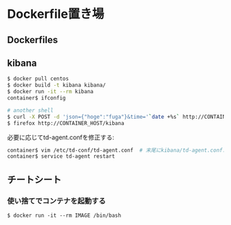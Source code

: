 Dockerfile置き場
================

Dockerfiles
-----------

## kibana

```bash
$ docker pull centos
$ docker build -t kibana kibana/
$ docker run -it --rm kibana
container$ ifconfig

# another shell
$ curl -X POST -d 'json={"hoge":"fuga"}&time='`date +%s` http://CONTAINER_HOST:9880/default
$ firefox http://CONTAINER_HOST/kibana
```

必要に応じてtd-agent.confを修正する:
```bash
container$ vim /etc/td-conf/td-agent.conf  # 末尾にkibana/td-agent.conf.templateの内容が追記されているので修正する
container$ service td-agent restart
```


チートシート
------------

### 使い捨てでコンテナを起動する

```
$ docker run -it --rm IMAGE /bin/bash
```
